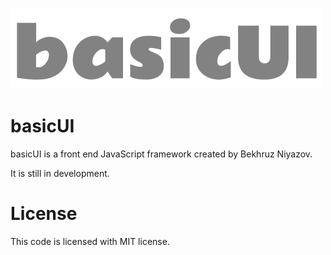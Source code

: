 ![](images/logo.png)
# basicUI
basicUI is a front end JavaScript framework created by Bekhruz Niyazov.

It is still in development.
# License
This code is licensed with MIT license.
